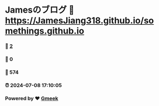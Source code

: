 # Jamesのブログ :link: https://JamesJiang318.github.io/somethings.github.io 
### :page_facing_up: [2](https://JamesJiang318.github.io/somethings.github.io/tag.html) 
### :speech_balloon: 0 
### :hibiscus: 574 
### :alarm_clock: 2024-07-08 17:10:05 
### Powered by :heart: [Gmeek](https://github.com/Meekdai/Gmeek)
